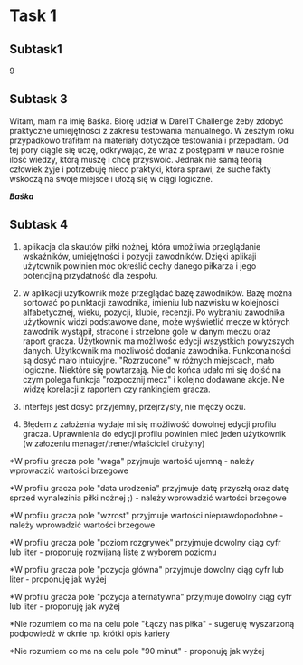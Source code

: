 # **Task 1**

## **Subtask1**

9

## **Subtask 3**

Witam, mam na imię Baśka. Biorę udział w DareIT Challenge żeby zdobyć praktyczne umiejętności z zakresu testowania manualnego. 
W zeszłym roku przypadkowo trafiłam na materiały dotyczące testowania i przepadłam. Od tej pory ciągle się uczę, odkrywając, że wraz z postępami w nauce rośnie ilość wiedzy, którą muszę i chcę przyswoić.
Jednak nie samą teorią człowiek żyje i potrzebuję nieco praktyki, która sprawi, że suche fakty wskoczą na swoje miejsce i ułożą się w ciągi logiczne.

**_Baśka_**

## **Subtask 4**

1. aplikacja dla skautów piłki nożnej, która umożliwia przeglądanie wskaźników, umiejętności i pozycji zawodników.
  Dzięki aplikaji użytownik powinien móc określić cechy danego piłkarza i jego potencjlną przydatność dla zespołu.

2. w aplikacji użytkownik może przeglądać bazę zawodników. Bazę można sortować po punktacji zawodnika, imieniu lub nazwisku w kolejności alfabetycznej, wieku, pozycji, klubie, recenzji.
  Po wybraniu zawodnika użytkownik widzi podstawowe dane, może wyświetlić mecze w których zawodnik wystąpił, stracone i strzelone gole w danym meczu oraz raport gracza.
  Użytkownik ma możliwość edycji wszystkich powyższych danych.
  Użytkownik ma możliwość dodania zawodnika.
  Funkconalności są dosyć mało intuicyjne. "Rozrzucone" w różnych miejscach, mało logiczne. Niektóre się powtarzają.
  Nie do końca udało mi się dojść na czym polega funkcja "rozpocznij mecz" i kolejno dodawane akcje. Nie widzę korelacji z raportem czy rankingiem gracza.

3. interfejs jest dosyć przyjemny, przejrzysty, nie męczy oczu.

4. Błędem z założenia wydaje mi się możliwość dowolnej edycji profilu gracza. Uprawnienia do edycji profilu powinien mieć jeden użytkownik (w założeniu menager/trener/właściciel drużyny)
  
  *W profilu gracza pole "waga" pzyjmuje wartość ujemną - należy wprowadzić wartości brzegowe
  
  *W profilu gracza pole "data urodzenia" przyjmuje datę przyszłą oraz datę sprzed wynalezinia piłki nożnej ;) - należy wprowadzić wartości brzegowe
  
  *W profilu gracza pole "wzrost" przyjmuje wartości nieprawdopodobne - należy wprowadzić wartości brzegowe
  
  *W profilu gracza pole "poziom rozgrywek" przyjmuje dowolny ciąg cyfr lub liter - proponuję rozwijaną listę z wyborem poziomu
  
  *W profilu gracza pole "pozycja główna" przyjmuje dowolny ciąg cyfr lub liter - proponuję jak wyżej
  
  *W profilu gracza pole "pozycja alternatywna" przyjmuje dowolny ciąg cyfr lub liter - proponuję jak wyżej
  
  *Nie rozumiem co ma na celu pole "Łączy nas piłka" - sugeruję wyszarzoną podpowiedź w oknie np. krótki opis kariery
  
  *Nie rozumiem co ma na celu pole "90 minut" - proponuję jak wyżej
  

